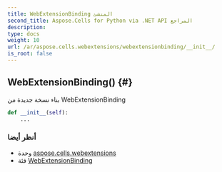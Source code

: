 ```yaml
---
title: WebExtensionBinding المنشئ
second_title: Aspose.Cells for Python via .NET API المراجع
description:
type: docs
weight: 10
url: /ar/aspose.cells.webextensions/webextensionbinding/__init__/
is_root: false
---
```

##  WebExtensionBinding() {#}
بناء نسخة جديدة من WebExtensionBinding



```python
def __init__(self):
    ...
```





###  أنظر أيضا
* وحدة [aspose.cells.webextensions](../../)
* فئة [WebExtensionBinding](/cells/python-net/ar/aspose.cells.webextensions/webextensionbinding)
